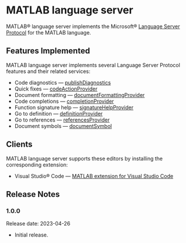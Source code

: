 # MATLAB language server
MATLAB&reg; language server implements the Microsoft&reg; [Language Server Protocol](https://github.com/Microsoft/language-server-protocol) for the MATLAB language.

## Features Implemented
MATLAB language server implements several Language Server Protocol features and their related services:
* Code diagnostics — [publishDiagnostics](https://microsoft.github.io/language-server-protocol/specifications/lsp/3.17/specification/#textDocument_publishDiagnostics)
* Quick fixes — [codeActionProvider](https://microsoft.github.io/language-server-protocol/specifications/lsp/3.17/specification/#textDocument_codeAction)
* Document formatting — [documentFormattingProvider](https://microsoft.github.io/language-server-protocol/specifications/specification-current/#textDocument_formatting)
* Code completions — [completionProvider](https://microsoft.github.io/language-server-protocol/specifications/lsp/3.17/specification/#textDocument_completion)
* Function signature help — [signatureHelpProvider](https://microsoft.github.io/language-server-protocol/specifications/specification-current/#textDocument_signatureHelp)
* Go to definition — [definitionProvider](https://microsoft.github.io/language-server-protocol/specifications/specification-current/#textDocument_definition)
* Go to references — [referencesProvider](https://microsoft.github.io/language-server-protocol/specifications/specification-current/#textDocument_references)
* Document symbols — [documentSymbol](https://microsoft.github.io/language-server-protocol/specifications/lsp/3.17/specification/#textDocument_documentSymbol)

## Clients
MATLAB language server supports these editors by installing the corresponding extension:
* Visual Studio&reg; Code — [MATLAB extension for Visual Studio Code](https://github.com/mathworks/MATLAB-extension-for-vscode)

## Release Notes
### 1.0.0
Release date: 2023-04-26

* Initial release.
